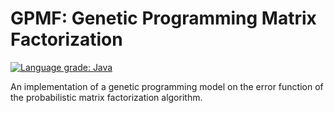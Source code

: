 # GPMF: Genetic Programming Matrix Factorization

[![Language grade: Java](https://img.shields.io/lgtm/grade/java/g/diegoperezl/gpmf.svg?logo=lgtm&logoWidth=18)](https://lgtm.com/projects/g/diegoperezl/gpmf/context:java)

An implementation of a genetic programming model on the error function of the probabilistic matrix factorization algorithm.
